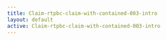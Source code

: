```yaml
---
title: Claim-rtpbc-claim-with-contained-003-intro
layout: default
active: Claim-rtpbc-claim-with-contained-003-intro
---
```


